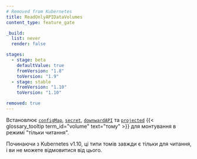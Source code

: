 ```yaml
---
# Removed from Kubernetes
title: ReadOnlyAPIDataVolumes
content_type: feature_gate

_build:
  list: never
  render: false

stages:
  - stage: beta 
    defaultValue: true
    fromVersion: "1.8"
    toVersion: "1.9"
  - stage: stable
    fromVersion: "1.10"
    toVersion: "1.10"

removed: true  
---
```

Встановлює [`configMap`](/uk/docs/concepts/storage/volumes/#configmap),  [`secret`](/uk/docs/concepts/storage/volumes/#secret), 
[`downwardAPI`](/uk/docs/concepts/storage/volumes/#downwardapi) та [`projected`](/uk/docs/concepts/storage/volumes/#projected) 
{{< glossary_tooltip term_id="volume" text="тому" >}} для монтування в режимі "тільки читання".

Починаючи з Kubernetes v1.10, ці типи томів завжди є тільки для читання, і ви не можете відмовитися від цього.
